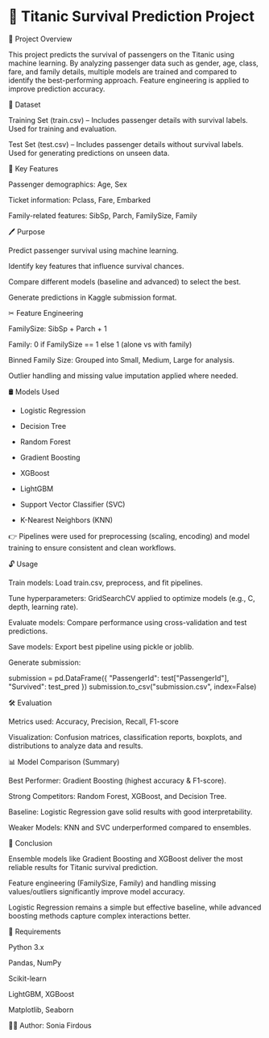 # 🚢 Titanic Survival Prediction Project

🔎 Project Overview

This project predicts the survival of passengers on the Titanic using machine learning. 
By analyzing passenger data such as gender, age, class, fare, and family details, multiple models are trained and compared to identify the best-performing approach. 
Feature engineering is applied to improve prediction accuracy.

📌 Dataset

Training Set (train.csv) – Includes passenger details with survival labels. Used for training and evaluation.

Test Set (test.csv) – Includes passenger details without survival labels. Used for generating predictions on unseen data.

🔷 Key Features

Passenger demographics: Age, Sex

Ticket information: Pclass, Fare, Embarked

Family-related features: SibSp, Parch, FamilySize, Family

🖊 Purpose

Predict passenger survival using machine learning.

Identify key features that influence survival chances.

Compare different models (baseline and advanced) to select the best.

Generate predictions in Kaggle submission format.

✂ Feature Engineering

FamilySize: SibSp + Parch + 1

Family: 0 if FamilySize == 1 else 1 (alone vs with family)

Binned Family Size: Grouped into Small, Medium, Large for analysis.

Outlier handling and missing value imputation applied where needed.

🛢 Models Used

* Logistic Regression

* Decision Tree

* Random Forest

* Gradient Boosting

* XGBoost

* LightGBM

* Support Vector Classifier (SVC)

* K-Nearest Neighbors (KNN)

👉 Pipelines were used for preprocessing (scaling, encoding) and model training to ensure consistent and clean workflows.

🔓 Usage

Train models: Load train.csv, preprocess, and fit pipelines.

Tune hyperparameters: GridSearchCV applied to optimize models (e.g., C, depth, learning rate).

Evaluate models: Compare performance using cross-validation and test predictions.

Save models: Export best pipeline using pickle or joblib.

Generate submission:

submission = pd.DataFrame({
    "PassengerId": test["PassengerId"],
    "Survived": test_pred
})
submission.to_csv("submission.csv", index=False)

🛠 Evaluation

Metrics used: Accuracy, Precision, Recall, F1-score

Visualization: Confusion matrices, classification reports, boxplots, and distributions to analyze data and results.

📊 Model Comparison (Summary)

Best Performer: Gradient Boosting (highest accuracy & F1-score).

Strong Competitors: Random Forest, XGBoost, and Decision Tree.

Baseline: Logistic Regression gave solid results with good interpretability.

Weaker Models: KNN and SVC underperformed compared to ensembles.

📍 Conclusion

Ensemble models like Gradient Boosting and XGBoost deliver the most reliable results for Titanic survival prediction.

Feature engineering (FamilySize, Family) and handling missing values/outliers significantly improve model accuracy.

Logistic Regression remains a simple but effective baseline, while advanced boosting methods capture complex interactions better.

📌 Requirements

Python 3.x

Pandas, NumPy

Scikit-learn

LightGBM, XGBoost

Matplotlib, Seaborn

👩‍💻 Author: Sonia Firdous
